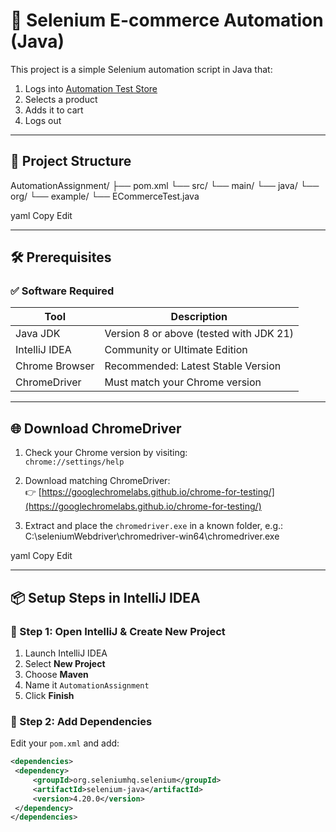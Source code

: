 # 🛒 Selenium E-commerce Automation (Java)

This project is a simple Selenium automation script in Java that:

1. Logs into [Automation Test Store](https://automationteststore.com)
2. Selects a product
3. Adds it to cart
4. Logs out

---

## 📁 Project Structure

AutomationAssignment/
├── pom.xml
└── src/
└── main/
└── java/
└── org/
└── example/
└── ECommerceTest.java

yaml
Copy
Edit

---

## 🛠️ Prerequisites

### ✅ Software Required

| Tool             | Description                          |
|------------------|--------------------------------------|
| Java JDK         | Version 8 or above (tested with JDK 21) |
| IntelliJ IDEA    | Community or Ultimate Edition        |
| Chrome Browser   | Recommended: Latest Stable Version   |
| ChromeDriver     | Must match your Chrome version       |

---

## 🌐 Download ChromeDriver

1. Check your Chrome version by visiting:  
   `chrome://settings/help`

2. Download matching ChromeDriver:  
   👉 [https://googlechromelabs.github.io/chrome-for-testing/](https://googlechromelabs.github.io/chrome-for-testing/)

3. Extract and place the `chromedriver.exe` in a known folder, e.g.:
C:\seleniumWebdriver\chromedriver-win64\chromedriver.exe

yaml
Copy
Edit

---

## 📦 Setup Steps in IntelliJ IDEA

### 🔧 Step 1: Open IntelliJ & Create New Project

1. Launch IntelliJ IDEA
2. Select **New Project**
3. Choose **Maven**
4. Name it `AutomationAssignment`
5. Click **Finish**

### 🧾 Step 2: Add Dependencies

Edit your `pom.xml` and add:
```xml
<dependencies>
 <dependency>
     <groupId>org.seleniumhq.selenium</groupId>
     <artifactId>selenium-java</artifactId>
     <version>4.20.0</version>
 </dependency>
</dependencies>

